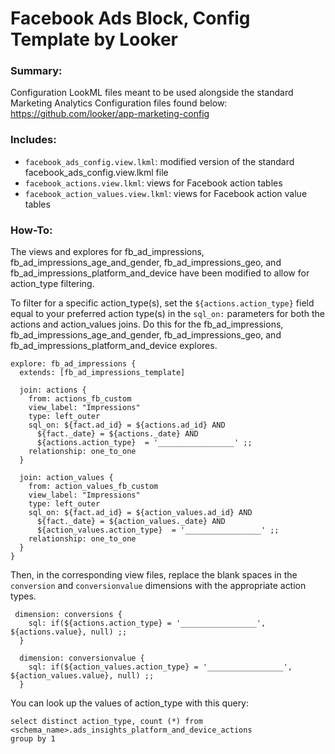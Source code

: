 
# Facebook Ads Block, Config Template by Looker

### Summary:
Configuration LookML files meant to be used alongside the standard Marketing Analytics Configuration files found below:
https://github.com/looker/app-marketing-config

### Includes:
- `facebook_ads_config.view.lkml`: modified version of the standard facebook_ads_config.view.lkml file
- `facebook_actions.view.lkml`: views for Facebook action tables 
- `facebook_action_values.view.lkml`: views for Facebook action value tables

### How-To:
The views and explores for fb_ad_impressions, fb_ad_impressions_age_and_gender, fb_ad_impressions_geo, 
and fb_ad_impressions_platform_and_device have been modified to allow for action_type filtering.

To filter for a specific action_type(s), set the `${actions.action_type}` field equal to your preferred action type(s)
in the `sql_on:` parameters for both the actions and action_values joins. Do this for the fb_ad_impressions,
fb_ad_impressions_age_and_gender, fb_ad_impressions_geo, and fb_ad_impressions_platform_and_device explores.


```
explore: fb_ad_impressions {
  extends: [fb_ad_impressions_template]

  join: actions {
    from: actions_fb_custom
    view_label: "Impressions"
    type: left_outer
    sql_on: ${fact.ad_id} = ${actions.ad_id} AND
      ${fact._date} = ${actions._date} AND
      ${actions.action_type}  = '_________________' ;;
    relationship: one_to_one
  }

  join: action_values {
    from: action_values_fb_custom
    view_label: "Impressions"
    type: left_outer
    sql_on: ${fact.ad_id} = ${action_values.ad_id} AND
      ${fact._date} = ${action_values._date} AND
      ${action_values.action_type}  = '_________________' ;;
    relationship: one_to_one
  }
}
```

Then, in the corresponding view files, replace the blank spaces in the `conversion` and `conversionvalue` dimensions with
the appropriate action types.

```
 dimension: conversions {
    sql: if(${actions.action_type} = '_________________', ${actions.value}, null) ;;
  }

  dimension: conversionvalue {
    sql: if(${action_values.action_type} = '_________________', ${action_values.value}, null) ;;
  }
```

You can look up the values of action_type with this query:
```
select distinct action_type, count (*) from <schema_name>.ads_insights_platform_and_device_actions 
group by 1
```
